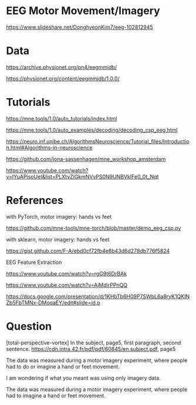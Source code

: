 # EEG Motor Movement/Imagery
https://www.slideshare.net/DonghyeonKim7/eeg-102812945

# Data

https://archive.physionet.org/pn4/eegmmidb/


https://physionet.org/content/eegmmidb/1.0.0/

# Tutorials


https://mne.tools/1.0/auto_tutorials/index.html


https://mne.tools/1.0/auto_examples/decoding/decoding_csp_eeg.html


https://neuro.inf.unibe.ch/AlgorithmsNeuroscience/Tutorial_files/Introduction.html#Algorithms-in-neuroscience


https://github.com/jona-sassenhagen/mne_workshop_amsterdam


https://www.youtube.com/watch?v=IYuAPisoUeI&list=PLXtvZiGkmNVvPS0N9UNBVkIFe0_0t_Nqt


# References


with PyTorch, motor imagery: hands vs feet

https://github.com/mne-tools/mne-torch/blob/master/demo_eeg_csp.py

with sklearn, motor imagery: hands vs feet

https://gist.github.com/F-A/ebd0cf72fb4e8b43d6d278db776f5824


EEG Feature Extraction

https://www.youtube.com/watch?v=rgG9t6DrBAk



https://www.youtube.com/watch?v=AjMdirPPnQQ


https://docs.google.com/presentation/d/1KHbTb6H09P7SWbL6a8ryK1QKINZb5FbTMNx-DMoqaEY/edit#slide=id.p


# Question
[total-perspective-vortex] In the subject, page5, first paragraph, second sentence. 
https://cdn.intra.42.fr/pdf/pdf/60845/en.subject.pdf, page5

The data was measured during a motor imagery experiment, where people had to do or imagine a hand or feet movement.

I am wondering if what you meant was using only imagery data. 

The data was measured during a motor imagery experiment, where people had to imagine a hand or feet movement.
